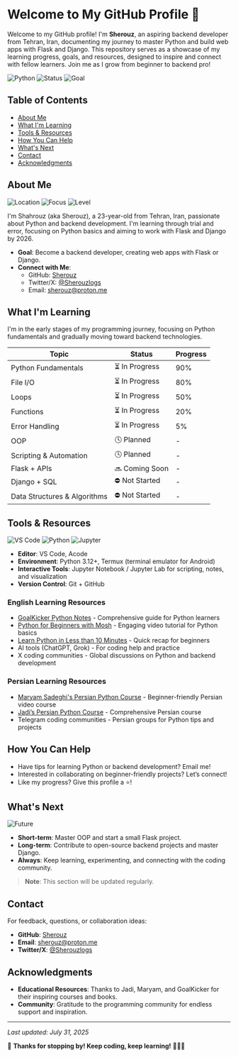 # Welcome to My GitHub Profile 🚀

Welcome to my GitHub profile! I'm **Sherouz**, an aspiring backend developer from Tehran, Iran, documenting my journey to master Python and build web apps with Flask and Django. This repository serves as a showcase of my learning progress, goals, and resources, designed to inspire and connect with fellow learners. Join me as I grow from beginner to backend pro!

![Python](https://img.shields.io/badge/Python-3.12%2B-blue?logo=python)
![Status](https://img.shields.io/badge/Status-Actively_Learning-brightgreen)
![Goal](https://img.shields.io/badge/Goal-Backend_Developer-FFD700?logo=codeigniter)

## Table of Contents
- [About Me](#about-me)
- [What I'm Learning](#what-im-learning)
- [Tools & Resources](#tools--resources)
- [How You Can Help](#how-you-can-help)
- [What's Next](#whats-next)
- [Contact](#contact)
- [Acknowledgments](#acknowledgments)

## About Me

![Location](https://img.shields.io/badge/Location-Tehran-FF4500?logo=map&logoColor=white)
![Focus](https://img.shields.io/badge/Focus-Backend_Enthusiast-4682B4?logo=server&logoColor=white)
![Level](https://img.shields.io/badge/Level-Beginner_to_Intermediate-00CED1?logo=bookstack&logoColor=white)

I'm Shahrouz (aka Sherouz), a 23-year-old from Tehran, Iran, passionate about Python and backend development. I'm learning through trial and error, focusing on Python basics and aiming to work with Flask and Django by 2026.

- **Goal**: Become a backend developer, creating web apps with Flask or Django.
- **Connect with Me**:
  - GitHub: [Sherouz](https://github.com/Sherouz)
  - Twitter/X: [@Sherouzlogs](https://twitter.com/Sherouzlogs)
  - Email: [sherouz@proton.me](mailto:sherouz@proton.me)

## What I'm Learning

I'm in the early stages of my programming journey, focusing on Python fundamentals and gradually moving toward backend technologies.

| Topic                        | Status           | Progress  |
| ---------------------------- | ---------------- | --------- |
| Python Fundamentals          | ⏳ In Progress   | 90%       |
| File I/O                     | ⏳ In Progress   | 80%       |
| Loops                        | ⏳ In Progress   | 50%       |
| Functions                    | ⏳ In Progress   | 20%       |
| Error Handling | ⏳ In Progress | 5% |
| OOP         | 🕓 Planned       | -         |
| Scripting & Automation       | 🕓 Planned       | -         |
| Flask + APIs                 | 🔜 Coming Soon   | -         |
| Django + SQL                 | ⛔ Not Started   | -         |
| Data Structures & Algorithms | ⛔ Not Started   | -         |

## Tools & Resources

![VS Code](https://img.shields.io/badge/Editor-VS%20Code-007ACC?logo=visualstudiocode&logoColor=white)
![Python](https://img.shields.io/badge/Python-3.12%2B-3776AB?logo=python&logoColor=FFD43B)
![Jupyter](https://img.shields.io/badge/Jupyter-Notebook-F37626?logo=jupyter&logoColor=white)

- **Editor**: VS Code, Acode
- **Environment**: Python 3.12+, Termux (terminal emulator for Android)
- **Interactive Tools**: Jupyter Notebook / Jupyter Lab for scripting, notes, and visualization
- **Version Control**: Git + GitHub

### English Learning Resources
- [GoalKicker Python Notes](https://www.goalkicker.com/PythonBook/PythonNotesForProfessionals.pdf) - Comprehensive guide for Python learners
- [Python for Beginners with Mosh](https://youtu.be/kqtD5dpn9C8?si=p6alLmEsFokj_nCb) - Engaging video tutorial for Python basics
- [Learn Python in Less than 10 Minutes](https://youtu.be/fWjsdhR3z3c?si=OBBMCScgsN1uAk6L) - Quick recap for beginners
- AI tools (ChatGPT, Grok) - For coding help and practice
- X coding communities - Global discussions on Python and backend development

### Persian Learning Resources
- [Maryam Sadeghi's Persian Python Course](https://youtu.be/BsScQ1mOKrA?si=Wvgidb6tAkt15jly) - Beginner-friendly Persian video course
- [Jadi’s Persian Python Course](https://maktabkhooneh.org/course/%D8%A2%D9%85%D9%88%D8%B2%D8%B4-%D8%A8%D8%B1%D9%86%D8%A7%D9%85%D9%87-%D9%86%D9%88%DB%8C%D8%B3%DB%8C-%D8%A8%D8%A7-%D9%BE%D8%A7%DB%8C%D8%AA%D9%88%D9%86-%D9%85%D9%82%D8%AF%D9%85%D8%A7%D8%AA%DB%8C-mk346/) - Comprehensive Persian course
- Telegram coding communities - Persian groups for Python tips and projects

## How You Can Help

- Have tips for learning Python or backend development? Email me!
- Interested in collaborating on beginner-friendly projects? Let’s connect!
- Like my progress? Give this profile a ⭐!

## What's Next

![Future](https://img.shields.io/badge/Future-Open_Source_Contributor-FF6F61?logo=opensourceinitiative&logoColor=white)

- **Short-term**: Master OOP and start a small Flask project.
- **Long-term**: Contribute to open-source backend projects and master Django.
- **Always**: Keep learning, experimenting, and connecting with the coding community.

> **Note**: This section will be updated regularly.

## Contact

For feedback, questions, or collaboration ideas:
- **GitHub**: [Sherouz](https://github.com/Sherouz)
- **Email**: [sherouz@proton.me](mailto:sherouz@proton.me)
- **Twitter/X**: [@Sherouzlogs](https://twitter.com/Sherouzlogs)

## Acknowledgments

- **Educational Resources**: Thanks to Jadi, Maryam, and GoalKicker for their inspiring courses and books.
- **Community**: Gratitude to the programming community for endless support and inspiration.

---

*Last updated: July 31, 2025*

🫡 **Thanks for stopping by! Keep coding, keep learning!** 👨🏽‍💻
